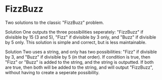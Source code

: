 # FizzBuzz
Two solutions to the classic "FizzBuzz" problem.

Solution One outputs the three possibilities seperately: "FizzBuzz" if divisible by 15 (3 and 5), "Fizz" if divisible by 3 only, and "Buzz" if divisible by 5 only.
This solution is simple and correct, but is less maintainable.

Solution Two uses a string, and only has two possibilities: "Fizz" if divisible by 3, and "Buzz" if divisible by 5 (in that order). If condition is true, then "Fizz" or "Buzz" is added to the string, and the string is outputted. If both are true, then both will be added to the string, and will output "FizzBuzz", without having to create a seperate possibility. 
